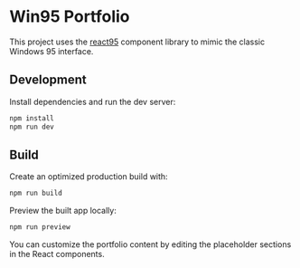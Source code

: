 # Win95 Portfolio

This project uses the [react95](https://github.com/arturbien/React95) component library to mimic the classic Windows 95 interface.

## Development

Install dependencies and run the dev server:

```bash
npm install
npm run dev
```

## Build

Create an optimized production build with:

```bash
npm run build
```

Preview the built app locally:

```bash
npm run preview
```

You can customize the portfolio content by editing the placeholder sections in the React components.
